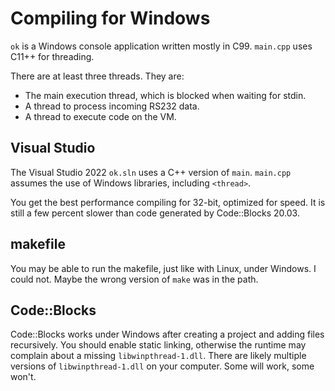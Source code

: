 # Compiling for Windows

`ok` is a Windows console application written mostly in C99.
`main.cpp` uses C11++ for threading.

There are at least three threads. They are:

- The main execution thread, which is blocked when waiting for stdin.
- A thread to process incoming RS232 data.
- A thread to execute code on the VM.

## Visual Studio

The Visual Studio 2022 `ok.sln` uses a C++ version of `main`.
`main.cpp` assumes the use of Windows libraries, including `<thread>`.

You get the best performance compiling for 32-bit, optimized for speed.
It is still a few percent slower than code generated by Code::Blocks 20.03.

## makefile

You may be able to run the makefile, just like with Linux, under Windows. I could not.
Maybe the wrong version of `make` was in the path.

## Code::Blocks

Code::Blocks works under Windows after creating a project and adding files recursively.
You should enable static linking, otherwise the runtime may complain about a missing `libwinpthread-1.dll`.
There are likely multiple versions of `libwinpthread-1.dll` on your computer. Some will work, some won't.
